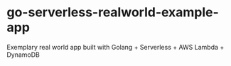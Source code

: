 # go-serverless-realworld-example-app
Exemplary real world app built with Golang + Serverless + AWS Lambda + DynamoDB

